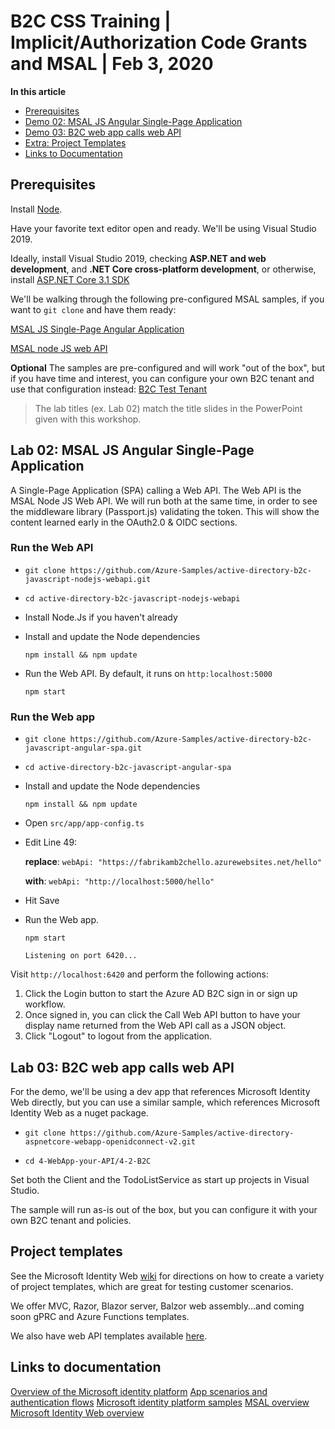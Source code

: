# B2C CSS Training | Implicit/Authorization Code Grants and MSAL | Feb 3, 2020

**In this article**
- [Prerequisites](#prerequisites)
- [Demo 02: MSAL JS Angular Single-Page Application](#lab-02-msal-js-angular-single-page-application)
- [Demo 03: B2C web app calls web API](#lab-03-b2c-web-app-calls-web-api)
- [Extra: Project Templates](#project-templates)
- [Links to Documentation](#links-to-documentation)

## Prerequisites

Install [Node](https://nodejs.org/en/download/).

Have your favorite text editor open and ready. We'll be using Visual Studio 2019.

Ideally, install Visual Studio 2019, checking **ASP.NET and web development**, and **.NET Core cross-platform development**, or otherwise, install [ASP.NET Core 3.1 SDK](https://dotnet.microsoft.com/download/dotnet-core/3.1)

We'll be walking through the following pre-configured MSAL samples, if you want to `git clone` and have them ready:

[MSAL JS Single-Page Angular Application](https://github.com/Azure-Samples/active-directory-b2c-javascript-angular-spa)

[MSAL node JS web API](https://github.com/Azure-Samples/active-directory-b2c-javascript-nodejs-webapi)

**Optional**
The samples are pre-configured and will work "out of the box", but if you have time and interest, you can configure your own B2C tenant and use that configuration instead:
[B2C Test Tenant](https://docs.microsoft.com/en-us/azure/active-directory-b2c/tutorial-create-tenant)

> The lab titles (ex. Lab 02) match the title slides in the PowerPoint given with this workshop.

## Lab 02: MSAL JS Angular Single-Page Application

A Single-Page Application (SPA) calling a Web API.
The Web API is the MSAL Node JS Web API.
We will run both at the same time, in order to see the middleware library (Passport.js) validating the token. This will show the content learned early in the OAuth2.0 & OIDC sections.

### Run the Web API

- `git clone https://github.com/Azure-Samples/active-directory-b2c-javascript-nodejs-webapi.git`

- `cd active-directory-b2c-javascript-nodejs-webapi`

- Install Node.Js if you haven't already

- Install and update the Node dependencies

    `npm install && npm update`

- Run the Web API. By default, it runs on `http:localhost:5000`

    `npm start`

### Run the Web app

- `git clone https://github.com/Azure-Samples/active-directory-b2c-javascript-angular-spa.git`

- `cd active-directory-b2c-javascript-angular-spa`

- Install and update the Node dependencies

    `npm install && npm update`

- Open `src/app/app-config.ts`
- Edit Line 49:

    **replace**: `webApi: "https://fabrikamb2chello.azurewebsites.net/hello"`

    **with**: `webApi: "http://localhost:5000/hello"`
- Hit Save

- Run the Web app.

    `npm start`

    `Listening on port 6420...`

Visit `http://localhost:6420` and perform the following actions:

1) Click the Login button to start the Azure AD B2C sign in or sign up workflow.
1) Once signed in, you can click the Call Web API button to have your display name returned from the Web API call as a JSON object.
1) Click "Logout" to logout from the application.

## Lab 03: B2C web app calls web API

For the demo, we'll be using a dev app that references Microsoft Identity Web directly, but you can use a similar sample, which references Microsoft Identity Web as a nuget package.

- `git clone https://github.com/Azure-Samples/active-directory-aspnetcore-webapp-openidconnect-v2.git`

- `cd 4-WebApp-your-API/4-2-B2C`

Set both the Client and the TodoListService as start up projects in Visual Studio.

The sample will run as-is out of the box, but you can configure it with your own B2C tenant and policies.

## Project templates

See the Microsoft Identity Web [wiki](https://github.com/AzureAD/microsoft-identity-web/wiki/web-app-template) for directions on how to create a variety of project templates, which are great for testing customer scenarios.

We offer MVC, Razor, Blazor server, Balzor web assembly...and coming soon gPRC and Azure Functions templates.

We also have web API templates available [here](https://github.com/AzureAD/microsoft-identity-web/wiki/web-api-template).

## Links to documentation
[Overview of the Microsoft identity platform](https://aka.ms/aaddev)
[App scenarios and authentication flows](https://docs.microsoft.com/en-us/azure/active-directory/develop/authentication-flows-app-scenarios)
[Microsoft identity platform samples](https://docs.microsoft.com/en-us/azure/active-directory/develop/sample-v2-code)
[MSAL overview](https://docs.microsoft.com/en-us/azure/active-directory/develop/msal-overview)
[Microsoft Identity Web overview](https://docs.microsoft.com/en-us/azure/active-directory/develop/microsoft-identity-web)